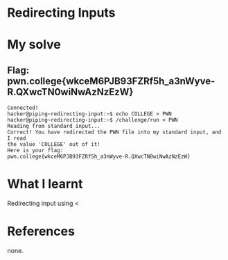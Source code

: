 # Redirecting Inputs

# My solve 
## Flag: pwn.college{wkceM6PJB93FZRf5h_a3nWyve-R.QXwcTN0wiNwAzNzEzW}
```
Connected!                                                                        
hacker@piping~redirecting-input:~$ echo COLLEGE > PWN
hacker@piping~redirecting-input:~$ /challenge/run < PWN
Reading from standard input...
Correct! You have redirected the PWN file into my standard input, and I read 
the value 'COLLEGE' out of it!
Here is your flag:
pwn.college{wkceM6PJB93FZRf5h_a3nWyve-R.QXwcTN0wiNwAzNzEzW}
```
# What I learnt

Redirecting input using <

# References 
none.
